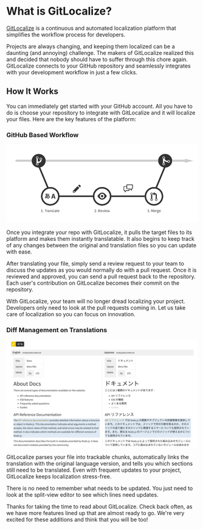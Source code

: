 # What is GitLocalize?

[GitLocalize](https://gitlocalize.com) is a continuous and automated localization platform that simplifies the workflow process for developers. 

Projects are always changing, and keeping them localized can be a daunting (and annoying) challenge. The makers of GitLocalize realized this and decided that nobody should have to suffer through this chore again. GitLocalize connects to your GitHub repository and seamlessly integrates with your development workflow in just a few clicks. 

## How It Works

You can immediately get started with your GitHub account. All you have to do is choose your repository to integrate with GitLocalize and it will localize your files. Here are the key features of the platform:

### GitHub Based Workflow

![GitHub based workflow](/assets/img/about/flow.png)

Once you integrate your repo with GitLocalize, it pulls the target files to its platform and makes them instantly translatable. It also begins to keep track of any changes between the original and translation files so you can update with ease.

After translating your file, simply send a review request to your team to discuss the updates as you would normally do with a pull request. Once it is reviewed and approved, you can send a pull request back to the repository. Each user's contribution on GitLocalize becomes their commit on the repository. 

With GitLocalize, your team will no longer dread localizing your project. Developers only need to look at the pull requests coming in. Let us take care of localization so you can focus on innovation.

### Diff Management on Translations

![Diff management](/assets/img/about/diff_management.png)

GitLocalize parses your file into trackable chunks, automatically links the translation with the original language version, and tells you which sections still need to be translated. Even with frequent updates to your project, GitLocalize keeps localization stress-free.

There is no need to remember what needs to be updated. You just need to look at the split-view editor to see which lines need updates.

Thanks for taking the time to read about GitLocalize. Check back often, as we have more features lined up that are almost ready to go. We're very excited for these additions and think that you will be too!
